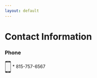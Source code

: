 ```yaml
---
layout: default
---
```


# Contact Information
### Phone
<img src="images/phone.png" alt="Phone Icon" width="20" style="vertical-align:middle;"> * 815-757-6567